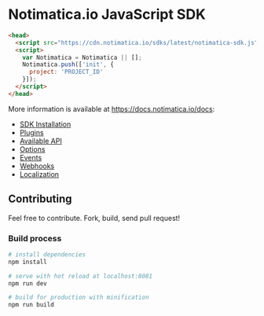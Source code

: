 # Notimatica.io JavaScript SDK

```html
<head>
  <script src="https://cdn.notimatica.io/sdks/latest/notimatica-sdk.js" async></script>
  <script>
    var Notimatica = Notimatica || [];
    Notimatica.push(['init', {
      project: 'PROJECT_ID'
    }]);
  </script>
</head>
```

More information is available at https://docs.notimatica.io/docs:

* [SDK Installation](https://docs.notimatica.io/docs/sdk-installation)
* [Plugins](https://docs.notimatica.io/docs/sdk-plugins)
* [Available API](https://docs.notimatica.io/docs/sdk-api)
* [Options](https://docs.notimatica.io/docs/sdk-api)
* [Events](https://docs.notimatica.io/docs/sdk-events)
* [Webhooks](https://docs.notimatica.io/docs/sdk-webhooks)
* [Localization](https://docs.notimatica.io/docs/localization)

## Contributing

Feel free to contribute. Fork, build, send pull request!

### Build process

``` bash
# install dependencies
npm install

# serve with hot reload at localhost:8081
npm run dev

# build for production with minification
npm run build
```
